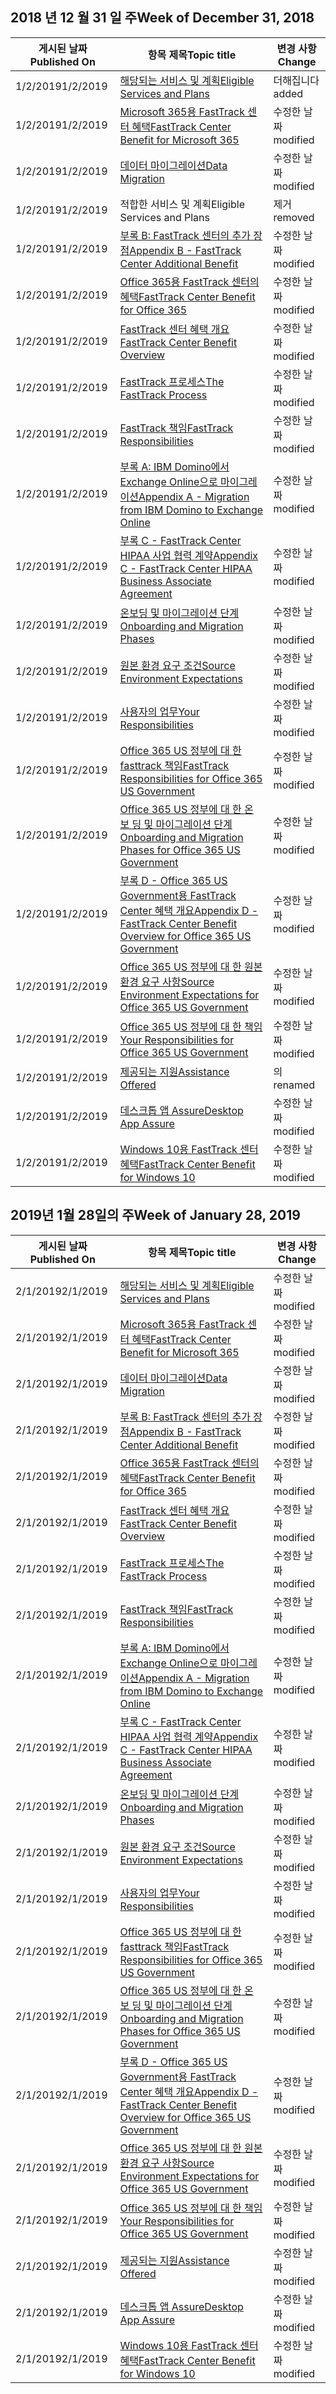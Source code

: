 <!-- This file is generated automatically each week. Changes made to this file will be overwritten.-->




## <a name="week-of-december-31-2018"></a><span data-ttu-id="596d9-101">2018 년 12 월 31 일 주</span><span class="sxs-lookup"><span data-stu-id="596d9-101">Week of December 31, 2018</span></span>


| <span data-ttu-id="596d9-102">게시된 날짜</span><span class="sxs-lookup"><span data-stu-id="596d9-102">Published On</span></span> |<span data-ttu-id="596d9-103">항목 제목</span><span class="sxs-lookup"><span data-stu-id="596d9-103">Topic title</span></span> | <span data-ttu-id="596d9-104">변경 사항</span><span class="sxs-lookup"><span data-stu-id="596d9-104">Change</span></span> |
|------|------------|--------|
| <span data-ttu-id="596d9-105">1/2/2019</span><span class="sxs-lookup"><span data-stu-id="596d9-105">1/2/2019</span></span> | [<span data-ttu-id="596d9-106">해당되는 서비스 및 계획</span><span class="sxs-lookup"><span data-stu-id="596d9-106">Eligible Services and Plans</span></span>](/FastTrack/m365-eligible-services-and-plans) | <span data-ttu-id="596d9-107">더해집니다</span><span class="sxs-lookup"><span data-stu-id="596d9-107">added</span></span> |
| <span data-ttu-id="596d9-108">1/2/2019</span><span class="sxs-lookup"><span data-stu-id="596d9-108">1/2/2019</span></span> | [<span data-ttu-id="596d9-109">Microsoft 365용 FastTrack 센터 혜택</span><span class="sxs-lookup"><span data-stu-id="596d9-109">FastTrack Center Benefit for Microsoft 365</span></span>](/FastTrack/m365-fasttrack-benefit-overview) | <span data-ttu-id="596d9-110">수정한 날짜</span><span class="sxs-lookup"><span data-stu-id="596d9-110">modified</span></span> |
| <span data-ttu-id="596d9-111">1/2/2019</span><span class="sxs-lookup"><span data-stu-id="596d9-111">1/2/2019</span></span> | [<span data-ttu-id="596d9-112">데이터 마이그레이션</span><span class="sxs-lookup"><span data-stu-id="596d9-112">Data Migration</span></span>](/FastTrack/o365-data-migration) | <span data-ttu-id="596d9-113">수정한 날짜</span><span class="sxs-lookup"><span data-stu-id="596d9-113">modified</span></span> |
| <span data-ttu-id="596d9-114">1/2/2019</span><span class="sxs-lookup"><span data-stu-id="596d9-114">1/2/2019</span></span> | <span data-ttu-id="596d9-115">적합한 서비스 및 계획</span><span class="sxs-lookup"><span data-stu-id="596d9-115">Eligible Services and Plans</span></span> | <span data-ttu-id="596d9-116">제거</span><span class="sxs-lookup"><span data-stu-id="596d9-116">removed</span></span> |
| <span data-ttu-id="596d9-117">1/2/2019</span><span class="sxs-lookup"><span data-stu-id="596d9-117">1/2/2019</span></span> | [<span data-ttu-id="596d9-118">부록 B: FastTrack 센터의 추가 장점</span><span class="sxs-lookup"><span data-stu-id="596d9-118">Appendix B - FastTrack Center Additional Benefit</span></span>](/FastTrack/o365-fasttrack-additional-benefits) | <span data-ttu-id="596d9-119">수정한 날짜</span><span class="sxs-lookup"><span data-stu-id="596d9-119">modified</span></span> |
| <span data-ttu-id="596d9-120">1/2/2019</span><span class="sxs-lookup"><span data-stu-id="596d9-120">1/2/2019</span></span> | [<span data-ttu-id="596d9-121">Office 365용 FastTrack 센터의 혜택</span><span class="sxs-lookup"><span data-stu-id="596d9-121">FastTrack Center Benefit for Office 365</span></span>](/FastTrack/o365-fasttrack-benefit-for-office-365) | <span data-ttu-id="596d9-122">수정한 날짜</span><span class="sxs-lookup"><span data-stu-id="596d9-122">modified</span></span> |
| <span data-ttu-id="596d9-123">1/2/2019</span><span class="sxs-lookup"><span data-stu-id="596d9-123">1/2/2019</span></span> | [<span data-ttu-id="596d9-124">FastTrack 센터 혜택 개요</span><span class="sxs-lookup"><span data-stu-id="596d9-124">FastTrack Center Benefit Overview</span></span>](/FastTrack/o365-fasttrack-benefit-overview) | <span data-ttu-id="596d9-125">수정한 날짜</span><span class="sxs-lookup"><span data-stu-id="596d9-125">modified</span></span> |
| <span data-ttu-id="596d9-126">1/2/2019</span><span class="sxs-lookup"><span data-stu-id="596d9-126">1/2/2019</span></span> | [<span data-ttu-id="596d9-127">FastTrack 프로세스</span><span class="sxs-lookup"><span data-stu-id="596d9-127">The FastTrack Process</span></span>](/FastTrack/o365-fasttrack-process) | <span data-ttu-id="596d9-128">수정한 날짜</span><span class="sxs-lookup"><span data-stu-id="596d9-128">modified</span></span> |
| <span data-ttu-id="596d9-129">1/2/2019</span><span class="sxs-lookup"><span data-stu-id="596d9-129">1/2/2019</span></span> | [<span data-ttu-id="596d9-130">FastTrack 책임</span><span class="sxs-lookup"><span data-stu-id="596d9-130">FastTrack Responsibilities</span></span>](/FastTrack/o365-fasttrack-responsibilities) | <span data-ttu-id="596d9-131">수정한 날짜</span><span class="sxs-lookup"><span data-stu-id="596d9-131">modified</span></span> |
| <span data-ttu-id="596d9-132">1/2/2019</span><span class="sxs-lookup"><span data-stu-id="596d9-132">1/2/2019</span></span> | [<span data-ttu-id="596d9-133">부록 A: IBM Domino에서 Exchange Online으로 마이그레이션</span><span class="sxs-lookup"><span data-stu-id="596d9-133">Appendix A - Migration from IBM Domino to Exchange Online</span></span>](/FastTrack/o365-from-ibm-domino-to-exchange-online) | <span data-ttu-id="596d9-134">수정한 날짜</span><span class="sxs-lookup"><span data-stu-id="596d9-134">modified</span></span> |
| <span data-ttu-id="596d9-135">1/2/2019</span><span class="sxs-lookup"><span data-stu-id="596d9-135">1/2/2019</span></span> | [<span data-ttu-id="596d9-136">부록 C - FastTrack Center HIPAA 사업 협력 계약</span><span class="sxs-lookup"><span data-stu-id="596d9-136">Appendix C - FastTrack Center HIPAA Business Associate Agreement</span></span>](/FastTrack/o365-hipaa-business-associate-agreement) | <span data-ttu-id="596d9-137">수정한 날짜</span><span class="sxs-lookup"><span data-stu-id="596d9-137">modified</span></span> |
| <span data-ttu-id="596d9-138">1/2/2019</span><span class="sxs-lookup"><span data-stu-id="596d9-138">1/2/2019</span></span> | [<span data-ttu-id="596d9-139">온보딩 및 마이그레이션 단계</span><span class="sxs-lookup"><span data-stu-id="596d9-139">Onboarding and Migration Phases</span></span>](/FastTrack/o365-onboarding-and-migration) | <span data-ttu-id="596d9-140">수정한 날짜</span><span class="sxs-lookup"><span data-stu-id="596d9-140">modified</span></span> |
| <span data-ttu-id="596d9-141">1/2/2019</span><span class="sxs-lookup"><span data-stu-id="596d9-141">1/2/2019</span></span> | [<span data-ttu-id="596d9-142">원본 환경 요구 조건</span><span class="sxs-lookup"><span data-stu-id="596d9-142">Source Environment Expectations</span></span>](/FastTrack/o365-source-environment-expectations) | <span data-ttu-id="596d9-143">수정한 날짜</span><span class="sxs-lookup"><span data-stu-id="596d9-143">modified</span></span> |
| <span data-ttu-id="596d9-144">1/2/2019</span><span class="sxs-lookup"><span data-stu-id="596d9-144">1/2/2019</span></span> | [<span data-ttu-id="596d9-145">사용자의 업무</span><span class="sxs-lookup"><span data-stu-id="596d9-145">Your Responsibilities</span></span>](/FastTrack/o365-your-responsibilities) | <span data-ttu-id="596d9-146">수정한 날짜</span><span class="sxs-lookup"><span data-stu-id="596d9-146">modified</span></span> |
| <span data-ttu-id="596d9-147">1/2/2019</span><span class="sxs-lookup"><span data-stu-id="596d9-147">1/2/2019</span></span> | [<span data-ttu-id="596d9-148">Office 365 US 정부에 대 한 fasttrack 책임</span><span class="sxs-lookup"><span data-stu-id="596d9-148">FastTrack Responsibilities for Office 365 US Government</span></span>](/FastTrack/us-gov-appendix-fasttrack-responsibilities) | <span data-ttu-id="596d9-149">수정한 날짜</span><span class="sxs-lookup"><span data-stu-id="596d9-149">modified</span></span> |
| <span data-ttu-id="596d9-150">1/2/2019</span><span class="sxs-lookup"><span data-stu-id="596d9-150">1/2/2019</span></span> | [<span data-ttu-id="596d9-151">Office 365 US 정부에 대 한 온 보 딩 및 마이그레이션 단계</span><span class="sxs-lookup"><span data-stu-id="596d9-151">Onboarding and Migration Phases for Office 365 US Government</span></span>](/FastTrack/us-gov-appendix-onboarding-and-migration) | <span data-ttu-id="596d9-152">수정한 날짜</span><span class="sxs-lookup"><span data-stu-id="596d9-152">modified</span></span> |
| <span data-ttu-id="596d9-153">1/2/2019</span><span class="sxs-lookup"><span data-stu-id="596d9-153">1/2/2019</span></span> | [<span data-ttu-id="596d9-154">부록 D - Office 365 US Government용 FastTrack Center 혜택 개요</span><span class="sxs-lookup"><span data-stu-id="596d9-154">Appendix D - FastTrack Center Benefit Overview for Office 365 US Government</span></span>](/FastTrack/us-gov-appendix-overview) | <span data-ttu-id="596d9-155">수정한 날짜</span><span class="sxs-lookup"><span data-stu-id="596d9-155">modified</span></span> |
| <span data-ttu-id="596d9-156">1/2/2019</span><span class="sxs-lookup"><span data-stu-id="596d9-156">1/2/2019</span></span> | [<span data-ttu-id="596d9-157">Office 365 US 정부에 대 한 원본 환경 요구 사항</span><span class="sxs-lookup"><span data-stu-id="596d9-157">Source Environment Expectations for Office 365 US Government</span></span>](/FastTrack/us-gov-appendix-source-environment-expectations) | <span data-ttu-id="596d9-158">수정한 날짜</span><span class="sxs-lookup"><span data-stu-id="596d9-158">modified</span></span> |
| <span data-ttu-id="596d9-159">1/2/2019</span><span class="sxs-lookup"><span data-stu-id="596d9-159">1/2/2019</span></span> | [<span data-ttu-id="596d9-160">Office 365 US 정부에 대 한 책임</span><span class="sxs-lookup"><span data-stu-id="596d9-160">Your Responsibilities for Office 365 US Government</span></span>](/FastTrack/us-gov-appendix-your-responsibilities) | <span data-ttu-id="596d9-161">수정한 날짜</span><span class="sxs-lookup"><span data-stu-id="596d9-161">modified</span></span> |
| <span data-ttu-id="596d9-162">1/2/2019</span><span class="sxs-lookup"><span data-stu-id="596d9-162">1/2/2019</span></span> | [<span data-ttu-id="596d9-163">제공되는 지원</span><span class="sxs-lookup"><span data-stu-id="596d9-163">Assistance Offered</span></span>](/FastTrack/win-10-daa-assistance-offered) | <span data-ttu-id="596d9-164">의</span><span class="sxs-lookup"><span data-stu-id="596d9-164">renamed</span></span> |
| <span data-ttu-id="596d9-165">1/2/2019</span><span class="sxs-lookup"><span data-stu-id="596d9-165">1/2/2019</span></span> | [<span data-ttu-id="596d9-166">데스크톱 앱 Assure</span><span class="sxs-lookup"><span data-stu-id="596d9-166">Desktop App Assure</span></span>](/FastTrack/win-10-desktop-app-assure) | <span data-ttu-id="596d9-167">수정한 날짜</span><span class="sxs-lookup"><span data-stu-id="596d9-167">modified</span></span> |
| <span data-ttu-id="596d9-168">1/2/2019</span><span class="sxs-lookup"><span data-stu-id="596d9-168">1/2/2019</span></span> | [<span data-ttu-id="596d9-169">Windows 10용 FastTrack 센터 혜택</span><span class="sxs-lookup"><span data-stu-id="596d9-169">FastTrack Center Benefit for Windows 10</span></span>](/FastTrack/win-10-fasttrack-benefit-for-windows-10) | <span data-ttu-id="596d9-170">수정한 날짜</span><span class="sxs-lookup"><span data-stu-id="596d9-170">modified</span></span> |


## <a name="week-of-january-28-2019"></a><span data-ttu-id="596d9-171">2019년 1월 28일의 주</span><span class="sxs-lookup"><span data-stu-id="596d9-171">Week of January 28, 2019</span></span>


| <span data-ttu-id="596d9-172">게시된 날짜</span><span class="sxs-lookup"><span data-stu-id="596d9-172">Published On</span></span> |<span data-ttu-id="596d9-173">항목 제목</span><span class="sxs-lookup"><span data-stu-id="596d9-173">Topic title</span></span> | <span data-ttu-id="596d9-174">변경 사항</span><span class="sxs-lookup"><span data-stu-id="596d9-174">Change</span></span> |
|------|------------|--------|
| <span data-ttu-id="596d9-175">2/1/2019</span><span class="sxs-lookup"><span data-stu-id="596d9-175">2/1/2019</span></span> | [<span data-ttu-id="596d9-176">해당되는 서비스 및 계획</span><span class="sxs-lookup"><span data-stu-id="596d9-176">Eligible Services and Plans</span></span>](/FastTrack/m365-eligible-services-and-plans) | <span data-ttu-id="596d9-177">수정한 날짜</span><span class="sxs-lookup"><span data-stu-id="596d9-177">modified</span></span> |
| <span data-ttu-id="596d9-178">2/1/2019</span><span class="sxs-lookup"><span data-stu-id="596d9-178">2/1/2019</span></span> | [<span data-ttu-id="596d9-179">Microsoft 365용 FastTrack 센터 혜택</span><span class="sxs-lookup"><span data-stu-id="596d9-179">FastTrack Center Benefit for Microsoft 365</span></span>](/FastTrack/m365-fasttrack-benefit-overview) | <span data-ttu-id="596d9-180">수정한 날짜</span><span class="sxs-lookup"><span data-stu-id="596d9-180">modified</span></span> |
| <span data-ttu-id="596d9-181">2/1/2019</span><span class="sxs-lookup"><span data-stu-id="596d9-181">2/1/2019</span></span> | [<span data-ttu-id="596d9-182">데이터 마이그레이션</span><span class="sxs-lookup"><span data-stu-id="596d9-182">Data Migration</span></span>](/FastTrack/o365-data-migration) | <span data-ttu-id="596d9-183">수정한 날짜</span><span class="sxs-lookup"><span data-stu-id="596d9-183">modified</span></span> |
| <span data-ttu-id="596d9-184">2/1/2019</span><span class="sxs-lookup"><span data-stu-id="596d9-184">2/1/2019</span></span> | [<span data-ttu-id="596d9-185">부록 B: FastTrack 센터의 추가 장점</span><span class="sxs-lookup"><span data-stu-id="596d9-185">Appendix B - FastTrack Center Additional Benefit</span></span>](/FastTrack/o365-fasttrack-additional-benefits) | <span data-ttu-id="596d9-186">수정한 날짜</span><span class="sxs-lookup"><span data-stu-id="596d9-186">modified</span></span> |
| <span data-ttu-id="596d9-187">2/1/2019</span><span class="sxs-lookup"><span data-stu-id="596d9-187">2/1/2019</span></span> | [<span data-ttu-id="596d9-188">Office 365용 FastTrack 센터의 혜택</span><span class="sxs-lookup"><span data-stu-id="596d9-188">FastTrack Center Benefit for Office 365</span></span>](/FastTrack/o365-fasttrack-benefit-for-office-365) | <span data-ttu-id="596d9-189">수정한 날짜</span><span class="sxs-lookup"><span data-stu-id="596d9-189">modified</span></span> |
| <span data-ttu-id="596d9-190">2/1/2019</span><span class="sxs-lookup"><span data-stu-id="596d9-190">2/1/2019</span></span> | [<span data-ttu-id="596d9-191">FastTrack 센터 혜택 개요</span><span class="sxs-lookup"><span data-stu-id="596d9-191">FastTrack Center Benefit Overview</span></span>](/FastTrack/o365-fasttrack-benefit-overview) | <span data-ttu-id="596d9-192">수정한 날짜</span><span class="sxs-lookup"><span data-stu-id="596d9-192">modified</span></span> |
| <span data-ttu-id="596d9-193">2/1/2019</span><span class="sxs-lookup"><span data-stu-id="596d9-193">2/1/2019</span></span> | [<span data-ttu-id="596d9-194">FastTrack 프로세스</span><span class="sxs-lookup"><span data-stu-id="596d9-194">The FastTrack Process</span></span>](/FastTrack/o365-fasttrack-process) | <span data-ttu-id="596d9-195">수정한 날짜</span><span class="sxs-lookup"><span data-stu-id="596d9-195">modified</span></span> |
| <span data-ttu-id="596d9-196">2/1/2019</span><span class="sxs-lookup"><span data-stu-id="596d9-196">2/1/2019</span></span> | [<span data-ttu-id="596d9-197">FastTrack 책임</span><span class="sxs-lookup"><span data-stu-id="596d9-197">FastTrack Responsibilities</span></span>](/FastTrack/o365-fasttrack-responsibilities) | <span data-ttu-id="596d9-198">수정한 날짜</span><span class="sxs-lookup"><span data-stu-id="596d9-198">modified</span></span> |
| <span data-ttu-id="596d9-199">2/1/2019</span><span class="sxs-lookup"><span data-stu-id="596d9-199">2/1/2019</span></span> | [<span data-ttu-id="596d9-200">부록 A: IBM Domino에서 Exchange Online으로 마이그레이션</span><span class="sxs-lookup"><span data-stu-id="596d9-200">Appendix A - Migration from IBM Domino to Exchange Online</span></span>](/FastTrack/o365-from-ibm-domino-to-exchange-online) | <span data-ttu-id="596d9-201">수정한 날짜</span><span class="sxs-lookup"><span data-stu-id="596d9-201">modified</span></span> |
| <span data-ttu-id="596d9-202">2/1/2019</span><span class="sxs-lookup"><span data-stu-id="596d9-202">2/1/2019</span></span> | [<span data-ttu-id="596d9-203">부록 C - FastTrack Center HIPAA 사업 협력 계약</span><span class="sxs-lookup"><span data-stu-id="596d9-203">Appendix C - FastTrack Center HIPAA Business Associate Agreement</span></span>](/FastTrack/o365-hipaa-business-associate-agreement) | <span data-ttu-id="596d9-204">수정한 날짜</span><span class="sxs-lookup"><span data-stu-id="596d9-204">modified</span></span> |
| <span data-ttu-id="596d9-205">2/1/2019</span><span class="sxs-lookup"><span data-stu-id="596d9-205">2/1/2019</span></span> | [<span data-ttu-id="596d9-206">온보딩 및 마이그레이션 단계</span><span class="sxs-lookup"><span data-stu-id="596d9-206">Onboarding and Migration Phases</span></span>](/FastTrack/o365-onboarding-and-migration) | <span data-ttu-id="596d9-207">수정한 날짜</span><span class="sxs-lookup"><span data-stu-id="596d9-207">modified</span></span> |
| <span data-ttu-id="596d9-208">2/1/2019</span><span class="sxs-lookup"><span data-stu-id="596d9-208">2/1/2019</span></span> | [<span data-ttu-id="596d9-209">원본 환경 요구 조건</span><span class="sxs-lookup"><span data-stu-id="596d9-209">Source Environment Expectations</span></span>](/FastTrack/o365-source-environment-expectations) | <span data-ttu-id="596d9-210">수정한 날짜</span><span class="sxs-lookup"><span data-stu-id="596d9-210">modified</span></span> |
| <span data-ttu-id="596d9-211">2/1/2019</span><span class="sxs-lookup"><span data-stu-id="596d9-211">2/1/2019</span></span> | [<span data-ttu-id="596d9-212">사용자의 업무</span><span class="sxs-lookup"><span data-stu-id="596d9-212">Your Responsibilities</span></span>](/FastTrack/o365-your-responsibilities) | <span data-ttu-id="596d9-213">수정한 날짜</span><span class="sxs-lookup"><span data-stu-id="596d9-213">modified</span></span> |
| <span data-ttu-id="596d9-214">2/1/2019</span><span class="sxs-lookup"><span data-stu-id="596d9-214">2/1/2019</span></span> | [<span data-ttu-id="596d9-215">Office 365 US 정부에 대 한 fasttrack 책임</span><span class="sxs-lookup"><span data-stu-id="596d9-215">FastTrack Responsibilities for Office 365 US Government</span></span>](/FastTrack/us-gov-appendix-fasttrack-responsibilities) | <span data-ttu-id="596d9-216">수정한 날짜</span><span class="sxs-lookup"><span data-stu-id="596d9-216">modified</span></span> |
| <span data-ttu-id="596d9-217">2/1/2019</span><span class="sxs-lookup"><span data-stu-id="596d9-217">2/1/2019</span></span> | [<span data-ttu-id="596d9-218">Office 365 US 정부에 대 한 온 보 딩 및 마이그레이션 단계</span><span class="sxs-lookup"><span data-stu-id="596d9-218">Onboarding and Migration Phases for Office 365 US Government</span></span>](/FastTrack/us-gov-appendix-onboarding-and-migration) | <span data-ttu-id="596d9-219">수정한 날짜</span><span class="sxs-lookup"><span data-stu-id="596d9-219">modified</span></span> |
| <span data-ttu-id="596d9-220">2/1/2019</span><span class="sxs-lookup"><span data-stu-id="596d9-220">2/1/2019</span></span> | [<span data-ttu-id="596d9-221">부록 D - Office 365 US Government용 FastTrack Center 혜택 개요</span><span class="sxs-lookup"><span data-stu-id="596d9-221">Appendix D - FastTrack Center Benefit Overview for Office 365 US Government</span></span>](/FastTrack/us-gov-appendix-overview) | <span data-ttu-id="596d9-222">수정한 날짜</span><span class="sxs-lookup"><span data-stu-id="596d9-222">modified</span></span> |
| <span data-ttu-id="596d9-223">2/1/2019</span><span class="sxs-lookup"><span data-stu-id="596d9-223">2/1/2019</span></span> | [<span data-ttu-id="596d9-224">Office 365 US 정부에 대 한 원본 환경 요구 사항</span><span class="sxs-lookup"><span data-stu-id="596d9-224">Source Environment Expectations for Office 365 US Government</span></span>](/FastTrack/us-gov-appendix-source-environment-expectations) | <span data-ttu-id="596d9-225">수정한 날짜</span><span class="sxs-lookup"><span data-stu-id="596d9-225">modified</span></span> |
| <span data-ttu-id="596d9-226">2/1/2019</span><span class="sxs-lookup"><span data-stu-id="596d9-226">2/1/2019</span></span> | [<span data-ttu-id="596d9-227">Office 365 US 정부에 대 한 책임</span><span class="sxs-lookup"><span data-stu-id="596d9-227">Your Responsibilities for Office 365 US Government</span></span>](/FastTrack/us-gov-appendix-your-responsibilities) | <span data-ttu-id="596d9-228">수정한 날짜</span><span class="sxs-lookup"><span data-stu-id="596d9-228">modified</span></span> |
| <span data-ttu-id="596d9-229">2/1/2019</span><span class="sxs-lookup"><span data-stu-id="596d9-229">2/1/2019</span></span> | [<span data-ttu-id="596d9-230">제공되는 지원</span><span class="sxs-lookup"><span data-stu-id="596d9-230">Assistance Offered</span></span>](/FastTrack/win-10-daa-assistance-offered) | <span data-ttu-id="596d9-231">수정한 날짜</span><span class="sxs-lookup"><span data-stu-id="596d9-231">modified</span></span> |
| <span data-ttu-id="596d9-232">2/1/2019</span><span class="sxs-lookup"><span data-stu-id="596d9-232">2/1/2019</span></span> | [<span data-ttu-id="596d9-233">데스크톱 앱 Assure</span><span class="sxs-lookup"><span data-stu-id="596d9-233">Desktop App Assure</span></span>](/FastTrack/win-10-desktop-app-assure) | <span data-ttu-id="596d9-234">수정한 날짜</span><span class="sxs-lookup"><span data-stu-id="596d9-234">modified</span></span> |
| <span data-ttu-id="596d9-235">2/1/2019</span><span class="sxs-lookup"><span data-stu-id="596d9-235">2/1/2019</span></span> | [<span data-ttu-id="596d9-236">Windows 10용 FastTrack 센터 혜택</span><span class="sxs-lookup"><span data-stu-id="596d9-236">FastTrack Center Benefit for Windows 10</span></span>](/FastTrack/win-10-fasttrack-benefit-for-windows-10) | <span data-ttu-id="596d9-237">수정한 날짜</span><span class="sxs-lookup"><span data-stu-id="596d9-237">modified</span></span> |
